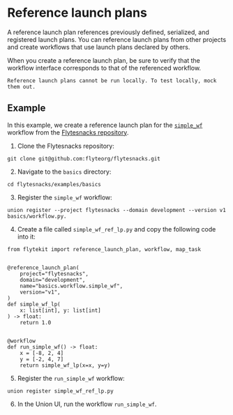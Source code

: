 # Reference launch plans

A reference launch plan references previously defined, serialized, and registered launch plans. You can reference launch plans from other projects and create workflows that use launch plans declared by others.

When you create a reference launch plan, be sure to verify that the workflow interface corresponds to that of the referenced workflow.

```{note}
Reference launch plans cannot be run locally. To test locally, mock them out.
```

## Example

In this example, we create a reference launch plan for the [`simple_wf`](https://github.com/flyteorg/flytesnacks/blob/master/examples/basics/basics/workflow.py#L25) workflow from the [Flytesnacks repository](https://github.com/flyteorg/flytesnacks).

1. Clone the Flytesnacks repository:

```{code-block} shell
git clone git@github.com:flyteorg/flytesnacks.git
```
2. Navigate to the `basics` directory:

```{code-block} shell
cd flytesnacks/examples/basics
```
3. Register the `simple_wf` workflow:

```{code-block} shell
union register --project flytesnacks --domain development --version v1 basics/workflow.py.
```

4. Create a file called `simple_wf_ref_lp.py` and copy the following code into it:

```{code-block} python
from flytekit import reference_launch_plan, workflow, map_task


@reference_launch_plan(
    project="flytesnacks",
    domain="development",
    name="basics.workflow.simple_wf",
    version="v1",
)
def simple_wf_lp(
    x: list[int], y: list[int]
) -> float:
    return 1.0


@workflow
def run_simple_wf() -> float:
    x = [-8, 2, 4]
    y = [-2, 4, 7]
    return simple_wf_lp(x=x, y=y)
```

5. Register the `run_simple_wf` workflow:

```{code-block} shell
union register simple_wf_ref_lp.py
```
6. In the Union UI, run the workflow `run_simple_wf`.

